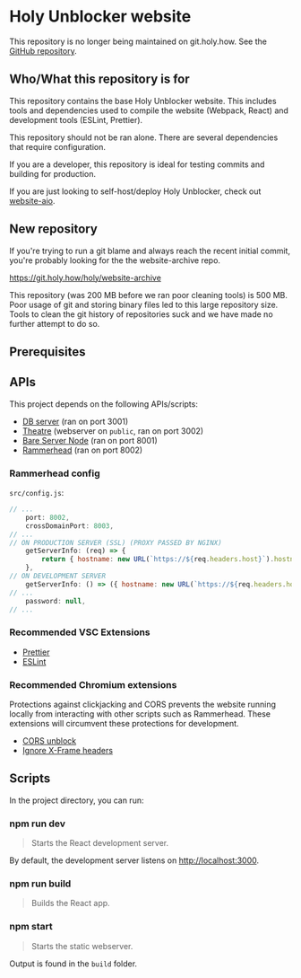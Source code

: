 # Holy Unblocker website

This repository is no longer being maintained on git.holy.how. See the [GitHub repository](https://github.com/holy-unblocker/website.git).

## Who/What this repository is for

This repository contains the base Holy Unblocker website. This includes tools and dependencies used to compile the website (Webpack, React) and development tools (ESLint, Prettier).

This repository should not be ran alone. There are several dependencies that require configuration.

If you are a developer, this repository is ideal for testing commits and building for production.

If you are just looking to self-host/deploy Holy Unblocker, check out [website-aio](https://github.com/holy-unblocker/website-aio).

## New repository

If you're trying to run a git blame and always reach the recent initial commit, you're probably looking for the the website-archive repo.

https://git.holy.how/holy/website-archive

This repository (was 200 MB before we ran poor cleaning tools) is 500 MB. Poor usage of git and storing binary files led to this large repository size. Tools to clean the git history of repositories suck and we have made no further attempt to do so.

## Prerequisites

## APIs

This project depends on the following APIs/scripts:

- [DB server](https://git.holy.how/holy/db-server) (ran on port 3001)
- [Theatre](https://git.holy.how/holy/theatre) (webserver on `public`, ran on port 3002)
- [Bare Server Node](https://github.com/tomphttp/bare-server-node) (ran on port 8001)
- [Rammerhead](https://github.com/binary-person/rammerhead) (ran on port 8002)

### Rammerhead config

`src/config.js`:

```js
// ...
	port: 8002,
	crossDomainPort: 8003,
// ...
// ON PRODUCTION SERVER (SSL) (PROXY PASSED BY NGINX)
	getServerInfo: (req) => {
		return { hostname: new URL(`https://${req.headers.host}`).hostname, port: 443, crossDomainPort: 443, protocol: 'https:' };
	},
// ON DEVELOPMENT SERVER
	getServerInfo: () => ({ hostname: new URL(`https://${req.headers.host}`).hostname, port: 8002, crossDomainPort: 8002, protocol: 'http:' }),
// ...
	password: null,
// ...
```

### Recommended VSC Extensions

- [Prettier](https://marketplace.visualstudio.com/items?itemName=esbenp.prettier-vscode)
- [ESLint](https://marketplace.visualstudio.com/items?itemName=dbaeumer.vscode-eslint)

### Recommended Chromium extensions

Protections against clickjacking and CORS prevents the website running locally from interacting with other scripts such as Rammerhead. These extensions will circumvent these protections for development.

- [CORS unblock](https://chrome.google.com/webstore/detail/cors-unblock/lfhmikememgdcahcdlaciloancbhjino)
- [Ignore X-Frame headers](https://chrome.google.com/webstore/detail/ignore-x-frame-headers/gleekbfjekiniecknbkamfmkohkpodhe)

## Scripts

In the project directory, you can run:

### **npm run dev**

> Starts the React development server.

By default, the development server listens on [http://localhost:3000](http://localhost:3000).

### **npm run build**

> Builds the React app.

### **npm start**

> Starts the static webserver.

Output is found in the `build` folder.
